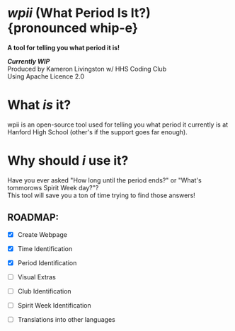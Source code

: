 # *wpii* (What Period Is It?) {pronounced whip-e}
**A tool for telling you what period it is!**

***Currently WIP***<br>
Produced by Kameron Livingston w/ HHS Coding Club<br>
Using Apache Licence 2.0 <br>

# What ***is*** it?
wpii is an open-source tool used for telling you what period it currently is at Hanford High School (other's if the support goes far enough).

# Why should ***i*** use it?
Have you ever asked "How long until the period ends?" or "What's tommorows Spirit Week day?"? <br>
This tool will save you a ton of time trying to find those answers!

## **ROADMAP:**
- [x] Create Webpage
- [x] Time Identification
- [x] Period Identification
- [ ] Visual Extras
- [ ] Club Identification
- [ ] Spirit Week Identification
- [ ] Translations into other languages


